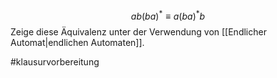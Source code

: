 $$ab(ba)^{*} \equiv a(ba)^{*}b$$
Zeige diese Äquivalenz unter der Verwendung von [[Endlicher Automat|endlichen Automaten]].

#klausurvorbereitung

